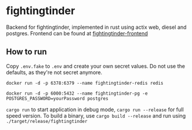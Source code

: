 # fightingtinder

Backend for fightingtinder, implemented in rust using actix web, diesel and postgres. Frontend can be found at [fightingtinder-frontend](https://github.com/jchevertonwynne/fightingtinder-frontend)

## How to run

Copy `.env.fake` to `.env` and create your own secret values. Do not use the defaults, as they're not secret anymore.

`docker run -d -p 6378:6379 --name fightingtinder-redis redis`

`docker run -d -p 6000:5432 --name fightingtinder-pg -e POSTGRES_PASSWORD=yourPassword postgres`

`cargo run` to start application in debug mode, `cargo run --release` for full speed version. To build a binary, use `cargo build --release` and run using `./target/release/fightingtinder`